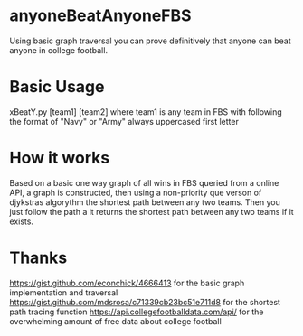 # anyoneBeatAnyoneFBS
Using basic graph traversal you can prove definitively that anyone can beat anyone in college football.
# Basic Usage
xBeatY.py [team1] [team2] where team1 is any team in FBS with following the format of "Navy" or "Army" always uppercased first letter
# How it works
Based on a basic one way graph of all wins in FBS queried from a online API, a graph is constructed, then using a non-priority que verson of djykstras algorythm the shortest path between any two teams. Then you just follow the path a it returns the shortest path between any two teams if it exists.
# Thanks
https://gist.github.com/econchick/4666413 for the basic graph implementation and traversal
https://gist.github.com/mdsrosa/c71339cb23bc51e711d8 for the shortest path tracing function
https://api.collegefootballdata.com/api/ for the overwhelming amount of free data about college football
